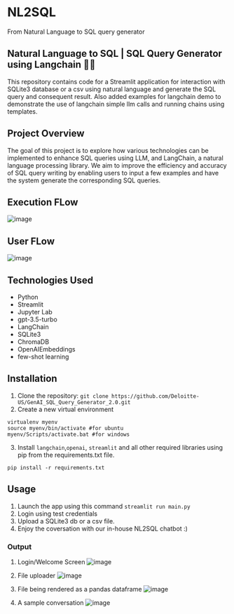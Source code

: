 # NL2SQL
From Natural Language to SQL query generator
## Natural Language to SQL | SQL Query Generator using Langchain 🦜️🔗 
This repository contains code for a Streamlit application for interaction with SQLite3 database or a csv using natural language and generate the SQL query and consequent result. Also added examples for langchain demo to demonstrate the use of langchain simple llm calls and running chains using templates. 

## Project Overview
The goal of this project is to explore how various technologies can be implemented to enhance SQL queries using LLM, and LangChain, a natural language processing library. We aim to improve the efficiency and accuracy of SQL query writing by enabling users to input a few examples and have the system generate the corresponding SQL queries.

## Execution FLow
![image](https://github.com/Deloitte-US/GenAI_SQL_Query_Generator_2.0/assets/165323714/43f6d551-1506-4408-80d6-646ae552839b)

## User FLow
![image](https://github.com/Deloitte-US/GenAI_SQL_Query_Generator_2.0/assets/165323714/975d7761-625a-44e7-aaf8-e471848fdef4)


## Technologies Used
- Python
- Streamlit
- Jupyter Lab
- gpt-3.5-turbo
- LangChain
- SQLite3
- ChromaDB
- OpenAIEmbeddings
- few-shot learning


## Installation
1. Clone the repository:
`git clone https://github.com/Deloitte-US/GenAI_SQL_Query_Generator_2.0.git `
2. Create a new virtual environment
```
virtualenv myenv
source myenv/bin/activate #for ubuntu
myenv/Scripts/activate.bat #for windows
```
3. Install `langchain`,`openai`, `streamlit` and all other required libraries using pip from the requirements.txt file.
```
pip install -r requirements.txt
```


## Usage

1. Launch the app using this command
   `streamlit run main.py`
2. Login using test credentials
3. Upload a SQLite3 db or a csv file.
4. Enjoy the coversation with our in-house NL2SQL chatbot :)   


### Output

1. Login/Welcome Screen
![image](https://github.com/Deloitte-US-Consulting/sampleReadme/assets/165323714/e079267f-4ed2-45f4-89b7-525828328517)
 
2. File uploader
![image](https://github.com/Deloitte-US-Consulting/sampleReadme/assets/165323714/7bafb953-dc58-474d-92b3-25fb079f1ce1)

3. File being rendered as a pandas dataframe
![image](https://github.com/Deloitte-US-Consulting/sampleReadme/assets/165323714/b3aaa415-d89a-45c0-936f-569c4baf7b79)

4. A sample conversation
![image](https://github.com/Deloitte-US-Consulting/sampleReadme/assets/165323714/0c64e373-7f81-4787-84c9-e11ba9750f3d)
